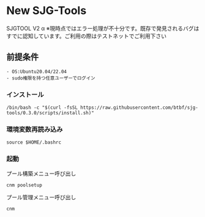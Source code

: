 # New SJG-Tools

SJGTOOL V2 α
※現時点ではエラー処理が不十分です。既存で発見されるバグはすでに認知しています。ご利用の際はテストネットでご利用下さい

## 前提条件
```
- OS:Ubuntu20.04/22.04
- sudo権限を持つ任意ユーザーでログイン
```

### インストール
```
/bin/bash -c "$(curl -fsSL https://raw.githubusercontent.com/btbf/sjg-tools/0.3.0/scripts/install.sh)"
```

### 環境変数再読み込み
```
source $HOME/.bashrc
```

### 起動
プール構築メニュー呼び出し
```
cnm poolsetup
```

プール管理メニュー呼び出し
```
cnm
```
